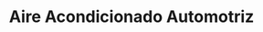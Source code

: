 ---
title: "Aire Acondicionado Automotriz"
url: /san-jose/aire-acondicionado-automotriz-avenida-6/
shop: Autowerkstatt
---